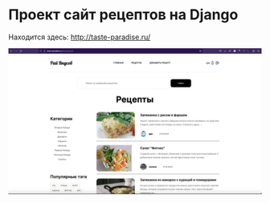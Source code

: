 # Проект сайт рецептов на Django

Находится здесь: <http://taste-paradise.ru/>

<img src= "./preview.png" width=1024px/>
